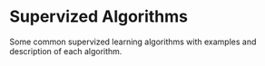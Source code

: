 # Supervized Algorithms
Some common supervized learning algorithms with examples and description of each algorithm.
